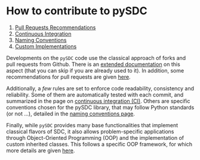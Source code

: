 # How to contribute to pySDC

1. [Pull Requests Recommendations](./docs/contrib/01_pull_requests.md)
2. [Continuous Integration](./docs/contrib/02_continuous_integration.md)
3. [Naming Conventions](./docs/contrib/03_naming_conventions.md)
4. [Custom Implementations](./docs/contrib/04_custom_implementations.md)

Developments on the `pySDC` code use the classical approach of forks and pull requests from Github.
There is an [extended documentation](https://docs.github.com/en/pull-requests/collaborating-with-pull-requests/getting-started/about-collaborative-development-models) on this aspect (that you can skip if you are already used to it). In addition, some recommendations for pull requests are given [here](./docs/contrib/01_pull_requests.md).

Additionally, a _few_ rules are set to enforce code readability, consistency and reliability. Some of them are automatically tested with each commit, and summarized in the page on [continuous integration (CI)](./docs/contrib/02_continuous_integration.md).
Others are specific conventions chosen for the pySDC library, that may follow Python standards (or not ...), detailed in the [naming conventions page](./docs/contrib/03_naming_conventions.md).

Finally, while `pySDC` provides many base functionalities that implement classical flavors of SDC, it also allows problem-specific applications through Object-Oriented Programming (OOP) and the implementation of custom inherited classes.
This follows a specific OOP framework, for which more details are given [here](./docs/contrib/04_custom_implementations.md).